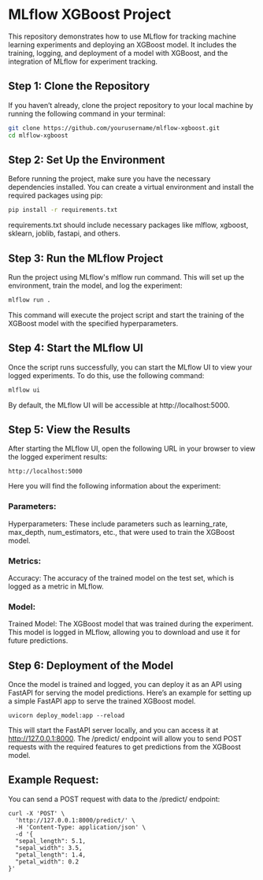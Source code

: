 # MLflow XGBoost Project

This repository demonstrates how to use MLflow for tracking machine learning experiments and deploying an XGBoost model. It includes the training, logging, and deployment of a model with XGBoost, and the integration of MLflow for experiment tracking.

## Step 1: Clone the Repository

If you haven’t already, clone the project repository to your local machine by running the following command in your terminal:

```bash
git clone https://github.com/yourusername/mlflow-xgboost.git
cd mlflow-xgboost
```

## Step 2: Set Up the Environment
Before running the project, make sure you have the necessary dependencies installed. You can create a virtual environment and install the required packages using pip:

```bash
pip install -r requirements.txt
```
requirements.txt should include necessary packages like mlflow, xgboost, sklearn, joblib, fastapi, and others.

## Step 3: Run the MLflow Project
Run the project using MLflow's mlflow run command. This will set up the environment, train the model, and log the experiment:

```bash
mlflow run .
```
This command will execute the project script and start the training of the XGBoost model with the specified hyperparameters.

## Step 4: Start the MLflow UI
Once the script runs successfully, you can start the MLflow UI to view your logged experiments. To do this, use the following command:

```bash
mlflow ui
```
By default, the MLflow UI will be accessible at http://localhost:5000.

## Step 5: View the Results
After starting the MLflow UI, open the following URL in your browser to view the logged experiment results:

```
http://localhost:5000
```
Here you will find the following information about the experiment:

### Parameters:
Hyperparameters: These include parameters such as learning_rate, max_depth, num_estimators, etc., that were used to train the XGBoost model.

### Metrics:
Accuracy: The accuracy of the trained model on the test set, which is logged as a metric in MLflow.

### Model:
Trained Model: The XGBoost model that was trained during the experiment. This model is logged in MLflow, allowing you to download and use it for future predictions.

## Step 6: Deployment of the Model
Once the model is trained and logged, you can deploy it as an API using FastAPI for serving the model predictions. Here’s an example for setting up a simple FastAPI app to serve the trained XGBoost model.

```
uvicorn deploy_model:app --reload
```

This will start the FastAPI server locally, and you can access it at http://127.0.0.1:8000. The /predict/ endpoint will allow you to send POST requests with the required features to get predictions from the XGBoost model.

## Example Request:
You can send a POST request with data to the /predict/ endpoint:
```
curl -X 'POST' \
  'http://127.0.0.1:8000/predict/' \
  -H 'Content-Type: application/json' \
  -d '{
  "sepal_length": 5.1,
  "sepal_width": 3.5,
  "petal_length": 1.4,
  "petal_width": 0.2
}'
```
